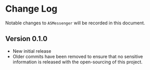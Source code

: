 # Change Log
Notable changes to `ASMessenger` will be recorded in this document.

## Version 0.1.0

- New initial release
- Older commits have been removed to ensure that no sensitive information is released with the open-sourcing of this project.
